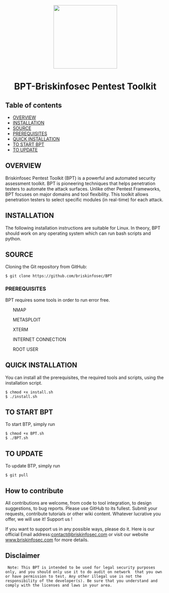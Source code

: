 <p align="center">
<img width="200" src="https://www.briskinfosec.com/themes/new_theme/user_template/images/resources/logo.png" /><br>
<h1 align="center"> BPT-Briskinfosec Pentest Toolkit
 </h1>
</p>


## Table of contents
- [OVERVIEW](#OVERVIEW)
- [INSTALLATION](#INSTALLATION)
- [SOURCE](#SOURCE)
- [PREREQUISITES](#PREREQUISITES)
- [QUICK INSTALLATION](#QUICK-INSTALLATION)
- [TO START BPT](#TO-START-BPT)
- [TO UPDATE](#TO-UPDATE)

## OVERVIEW
Briskinfosec Pentest Toolkit (BPT) is a powerful and automated security assessment toolkit. BPT is pioneering
techniques that helps penetration testers to automate the attack surfaces. Unlike other Pentest Frameworks, BPT
focuses on major domains and tool flexibility. This toolkit allows penetration testers to select specific modules (in
real-time) for each attack.

## INSTALLATION 

The following installation instructions are suitable for Linux. In theory, BPT should work on any operating system which
can run bash scripts and python.

## SOURCE
Cloning the Git repository from GitHub:
```
$ git clone https://github.com/briskinfosec/BPT
```

### PREREQUISITES 
BPT requires some tools in order to run error free.
  <ul> NMAP </ul>
  <ul> METASPLOIT </ul>
  <ul> XTERM </ul>
  <ul> INTERNET CONNECTION </ul>
  <ul> ROOT USER</ul>

## QUICK INSTALLATION
You can install all the prerequisites, the required tools and scripts, using the installation script.
```
$ chmod +x install.sh
$ ./install.sh
```

## TO START BPT
To start BTP, simply run
```
$ chmod +x BPT.sh
$ ./BPT.sh
```

## TO UPDATE
To update BTP, simply run
```
$ git pull
```

## How to contribute

All contributions are welcome, from code to tool integration, to design suggestions, to bug reports. Please use GitHub to its fullest. Submit your requests, contribute tutorials or other wiki content. Whatever lucrative you offer, we will use it!
Support us !

If you want to support us in any possible ways, please do it. Here is our official Email address:contact@briskinfosec.com or visit our website www.briskinfosec.com for more details.
  
 ## Disclaimer
 
     Note: This BPT is intended to be used for legal security purposes only, and you should only use it to do audit on network  that you own or have permission to test. Any other illegal use is not the responsibility of the developer(s). Be sure that you understand and comply with the licenses and laws in your area.

